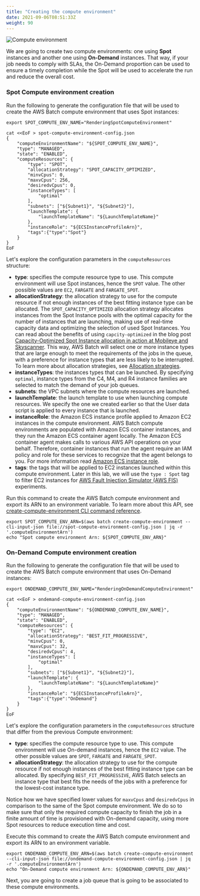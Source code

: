 ```yaml
---
title: "Creating the compute environment"
date: 2021-09-06T08:51:33Z
weight: 90
---
```


![Compute environment](/images/rendering-with-batch/CE.png)

We are going to create two compute environments: one using **Spot** instances and another one using **On-Demand** instances. That way, if your job needs to comply with SLAs, the On-Demand proportion can be used to ensure a timely completion while the Spot will be used to accelerate the run and reduce the overall cost.

### Spot Compute environment creation

Run the following to generate the configuration file that will be used to create the AWS Batch compute environment that uses Spot instances:

```
export SPOT_COMPUTE_ENV_NAME="RenderingSpotComputeEnvironment"

cat <<EoF > spot-compute-environment-config.json
{
    "computeEnvironmentName": "${SPOT_COMPUTE_ENV_NAME}",
    "type": "MANAGED",
    "state": "ENABLED",
    "computeResources": {
        "type": "SPOT",
        "allocationStrategy": "SPOT_CAPACITY_OPTIMIZED",
        "minvCpus": 0,
        "maxvCpus": 256,
        "desiredvCpus": 0,
        "instanceTypes": [
            "optimal"
        ],
        "subnets": ["${Subnet1}", "${Subnet2}"],
        "launchTemplate": {
            "launchTemplateName": "${LaunchTemplateName}"
        },
        "instanceRole": "${ECSInstanceProfileArn}",
        "tags":{"type":"Spot"}
    }
}
EoF
```

Let's explore the configuration parameters in the `computeResources` structure:

- **type**: specifies the compute resource type to use. This compute environment will use Spot instances, hence the `SPOT` value. The other possible values are `EC2`, `FARGATE` and `FARGATE_SPOT`.
- **allocationStrategy**: the allocation strategy to use for the compute resource if not enough instances of the best fitting instance type can be allocated. The `SPOT_CAPACITY_OPTIMIZED` allocation strategy allocates instances from the Spot Instance pools with the optimal capacity for the number of instances that are launching, making use of real-time capacity data and optimizing the selection of used Spot Instances. You can read about the benefits of using `capcity-optimized` in the blog post [Capacity-Optimized Spot Instance allocation in action at Mobileye and Skyscanner](https://aws.amazon.com/blogs/aws/capacity-optimized-spot-instance-allocation-in-action-at-mobileye-and-skyscanner/). This way, AWS Batch will select one or more instance types that are large enough to meet the requirements of the jobs in the queue, with a preference for instance types that are less likely to be interrupted. To learn more about allocation strategies, see [Allocation strategies](https://docs.aws.amazon.com/batch/latest/userguide/allocation-strategies.html).
- **instanceTypes**: the instances types that can be launched. By specifying `optimal`, instance types from the C4, M4, and R4 instance families are selected to match the demand of your job queues.
- **subnets**: the VPC subnets where the compute resources are launched.
- **launchTemplate**: the launch template to use when launching compute resources. We specify the one we created earlier so that the User data script is applied to every instance that is launched.
- **instanceRole**: the Amazon ECS instance profile applied to Amazon EC2 instances in the compute environment. AWS Batch compute environments are populated with Amazon ECS container instances, and they run the Amazon ECS container agent locally. The Amazon ECS container agent makes calls to various AWS API operations on your behalf. Therefore, container instances that run the agent require an IAM policy and role for these services to recognize that the agent belongs to you. For more information read [Amazon ECS instance role](https://docs.aws.amazon.com/batch/latest/userguide/instance_IAM_role.html).
- **tags**: the tags that will be applied to EC2 instances launched within this compute environment. Later in this lab, we will use the `type : Spot` tag to filter EC2 instances for [AWS Fault Injection Simulator (AWS FIS)](https://aws.amazon.com/fis/) experiments.

Run this command to create the AWS Batch compute environment and export its ARN to an environment variable. To learn more about this API, see [create-compute-environment CLI command reference](https://docs.aws.amazon.com/cli/latest/reference/batch/create-compute-environment.html).

```
export SPOT_COMPUTE_ENV_ARN=$(aws batch create-compute-environment --cli-input-json file://spot-compute-environment-config.json | jq -r '.computeEnvironmentArn')
echo "Spot compute environment Arn: ${SPOT_COMPUTE_ENV_ARN}"
```

### On-Demand Compute environment creation

Run the following to generate the configuration file that will be used to create the AWS Batch compute environment that uses On-Demand instances:

```
export ONDEMAND_COMPUTE_ENV_NAME="RenderingOnDemandComputeEnvironment"

cat <<EoF > ondemand-compute-environment-config.json
{
    "computeEnvironmentName": "${ONDEMAND_COMPUTE_ENV_NAME}",
    "type": "MANAGED",
    "state": "ENABLED",
    "computeResources": {
        "type": "EC2",
        "allocationStrategy": "BEST_FIT_PROGRESSIVE",
        "minvCpus": 0,
        "maxvCpus": 32,
        "desiredvCpus": 4,
        "instanceTypes": [
            "optimal"
        ],
        "subnets": ["${Subnet1}", "${Subnet2}"],
        "launchTemplate": {
            "launchTemplateName": "${LaunchTemplateName}"
        },
        "instanceRole": "${ECSInstanceProfileArn}",
        "tags":{"type":"OnDemand"}
    }
}
EoF
```

Let's explore the configuration parameters in the `computeResources` structure that differ from the previous Compute environment:

- **type**: specifies the compute resource type to use. This compute environment will use On-demand instances, hence the `EC2` value. The other possible values are `SPOT`, `FARGATE` and `FARGATE_SPOT`.
- **allocationStrategy**: the allocation strategy to use for the compute resource if not enough instances of the best fitting instance type can be allocated. By specifying `BEST_FIT_PROGRESSIVE`, AWS Batch selects an instance type that best fits the needs of the jobs with a preference for the lowest-cost instance type.

Notice how we have specified lower values for `maxvCpus` and `desiredvCpus` in comparison to the same of the Spot compute environment. We do so to make sure that only the required compute capacity to finish the job in a finite amount of time is provisioned with On-demand capacity, using more Spot resources to reduce execution time and cost.

Execute this command to create the AWS Batch compute environment and export its ARN to an environment variable.

```
export ONDEMAND_COMPUTE_ENV_ARN=$(aws batch create-compute-environment --cli-input-json file://ondemand-compute-environment-config.json | jq -r '.computeEnvironmentArn')
echo "On-Demand compute environment Arn: ${ONDEMAND_COMPUTE_ENV_ARN}"
```

Next, you are going to create a job queue that is going to be associated to these compute environments.
